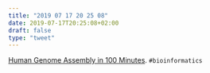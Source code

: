 ```yaml
---
title: "2019 07 17 20 25 08"
date: 2019-07-17T20:25:08+02:00
draft: false
type: "tweet"
---
```

[Human Genome Assembly in 100 Minutes](https://www.biorxiv.org/content/10.1101/705616v1). `#bioinformatics`
